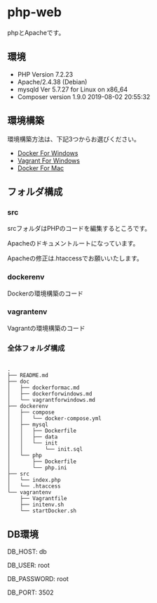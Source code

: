 # php-web

phpとApacheです。

## 環境

* PHP Version 7.2.23
* Apache/2.4.38 (Debian)
* mysqld Ver 5.7.27 for Linux on x86_64
* Composer version 1.9.0 2019-08-02 20:55:32

## 環境構築

環境構築方法は、下記3つからお選びください。

* [Docker For Windows](https://github.com/mikunup/php-web/blob/master/doc/dockerforwindows.md)
* [Vagrant For Windows](https://github.com/mikunup/php-web/blob/master/doc/vagrantforwindows.md)
* [Docker For Mac](https://github.com/mikunup/php-web/blob/master/doc/dockerformac.md)

## フォルダ構成

### src

srcフォルダはPHPのコードを編集するところです。

Apacheのドキュメントルートになっています。

Apacheの修正は.htaccessでお願いいたします。

### dockerenv

Dockerの環境構築のコード

### vagrantenv

Vagrantの環境構築のコード


### 全体フォルダ構成

```linux:tree

.
├── README.md
├── doc
│   ├── dockerformac.md
│   ├── dockerforwindows.md
│   └── vagrantforwindows.md
├── dockerenv
│   ├── compose
│   │   └── docker-compose.yml
│   ├── mysql
│   │   ├── Dockerfile
│   │   ├── data
│   │   └── init
│   │       └── init.sql
│   └── php
│       ├── Dockerfile
│       └── php.ini
├── src
│   └── index.php
│   └── .htaccess
└── vagrantenv
    ├── Vagrantfile
    ├── initenv.sh
    └── startDocker.sh

```

## DB環境

DB_HOST: db

DB_USER: root

DB_PASSWORD: root

DB_PORT: 3502
